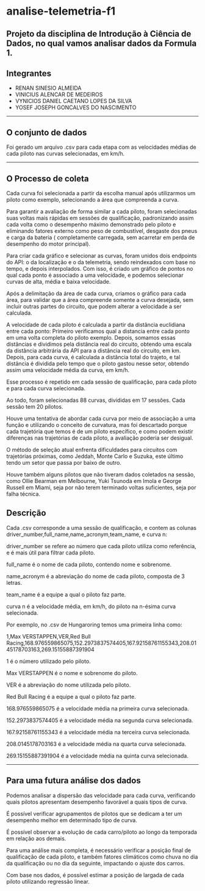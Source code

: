 # analise-telemetria-f1
Projeto da disciplina de Introdução à Ciência de Dados, no qual vamos analisar dados da Formula 1.
---
## Integrantes
* 	RENAN SINESIO ALMEIDA
*   VINICIUS ALENCAR DE MEDEIROS
*   VYNICIOS DANIEL CAETANO LOPES DA SILVA
*   YOSEF JOSEPH GONCALVES DO NASCIMENTO
---
## O conjunto de dados

Foi gerado um arquivo .csv para cada etapa com as velocidades médias de cada piloto nas curvas selecionadas, em km/h. 

---
## O Processo de coleta
Cada curva foi selecionada a partir da escolha manual após utilizarmos um piloto como exemplo, selecionando a área que compreenda a curva.

Para garantir a avaliação de forma similar a cada piloto, foram selecionadas suas voltas mais rápidas em sessões de qualificação, padronizando assim cada volta como o desempenho máximo demonstrado pelo piloto e eliminando fatores externo como peso de combustível, desgaste dos pneus e carga da bateria ( completamente carregada, sem acarretar em perda de desempenho do motor principal).

Para criar cada gráfico e selecionar as curvas, foram unidos dois endpoints do API: o da localização e o da telemetria, sendo reindexados com base no tempo, e depois interpolados. Com isso, é criado um gráfico de pontos no qual cada ponto é associado a uma velocidade, e podemos selecionar curvas de alta, média e baixa velocidade.

Após a delimitação da área de cada curva, criamos o gráfico para cada área, para validar que a área compreende somente a curva desejada, sem incluir outras partes do circuito, que podem alterar a velocidade a ser calculada.

A velocidade de cada piloto é calculada a partir da distância euclidiana entre cada ponto: Primeiro verificamos qual a distancia entre cada ponto em uma volta completa do piloto exemplo. Depois, somamos essas distâncias e dividimos pela distância real do circuito, obtendo uma escala da distância arbitrária da API para a distância real do circuito, em km. Depois, para cada curva, é calculada a distância total do trajeto, e tal distância é dividida pelo tempo que o piloto gastou nesse setor, obtendo assim uma velocidade média da curva, em km/h.

Esse processo é repetido em cada sessão de qualificação, para cada piloto e para cada curva selecionada.

Ao todo, foram selecionadas 88 curvas, divididas em 17 sessões. Cada sessão tem 20 pilotos.

Houve uma tentativa de abordar cada curva por meio de associação a uma função e utilizando o conceito de curvatura, mas foi descartado porque cada trajetória que temos é de um piloto específico, e como podem existir diferenças nas trajetórias de cada piloto, a avaliação poderia ser desigual.

O método de seleção atual enfrenta dificuldades para circuitos com trajetórias próximas, como Jeddah, Monte Carlo e Suzuka, este último tendo um setor que passa por baixo de outro.

Houve também alguns pilotos que não tiveram dados coletados na sessão, como Ollie Bearman em Melbourne, Yuki Tsunoda em Imola e George Russell em Miami, seja por não terem terminado voltas suficientes, seja por falha técnica.

## Descrição

Cada .csv corresponde a uma sessão de qualificação, e contem as colunas driver_number,full_name,name_acronym,team_name, e curva n:

driver_number se refere ao número que cada piloto utiliza como referência, e é mais útil para filtrar cada piloto.

full_name é o nome de cada piloto, contendo nome e sobrenome.

name_acronym é a abreviação do nome de cada piloto, composta de 3 letras.

team_name é a equipe a qual o piloto faz parte.

curva n é a velocidade média, em km/h, do piloto na n-ésima curva selecionada.

Por exemplo, no .csv de Hungaroring temos uma primeira linha como:

1,Max VERSTAPPEN,VER,Red Bull Racing,168.976559865075,152.2973837574405,167.92158761155343,208.0145178703163,269.15155887391904

1 é o número utilizado pelo piloto.

Max VERSTAPPEN é o nome e sobrenome do piloto.

VER é a abreviação do nome utilizada pelo piloto.

Red Bull Racing é a equipe a qual o piloto faz parte.

168.976559865075 é a velocidade média na primeira curva selecionada.

152.2973837574405 é a velocidade média na segunda curva selecionada.

167.92158761155343 é a velocidade média na terceira curva selecionada.

208.0145178703163 é a velocidade média na quarta curva selecionada.

269.15155887391904 é a velocidade média na quinta curva selecionada.

---
## Para uma futura análise dos dados

Podemos analisar a dispersão das velocidade para cada curva, verificando quais pilotos apresentam desempenho favorável a quais tipos de curva.

É possível verificar agrupamentos de pilotos que se dedicam a ter um desempenho melhor em determinado tipo de curva.

É possível observar a evolução de cada carro/piloto ao longo da temporada em relação aos demais.

Para uma análise mais completa, é necessário verificar a posição final de qualificação de cada piloto, e também fatores climáticos como chuva no dia da qualificação ou no dia da seguinte, impactando o ajuste dos carros.

Com base nos dados, é possível estimar a posição de largada de cada piloto utilizando regressão linear.
